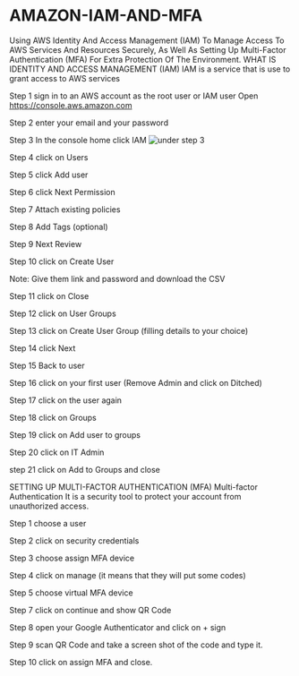 # AMAZON-IAM-AND-MFA
Using AWS Identity And Access Management (IAM) To Manage Access To AWS Services And Resources Securely, As Well As Setting Up Multi-Factor Authentication (MFA) For Extra Protection Of The Environment.
WHAT IS IDENTITY AND ACCESS MANAGEMENT (IAM)
IAM is a service that is use to grant access to AWS services

Step 1 sign in to an AWS account as the root user or IAM user Open https://console.aws.amazon.com

Step 2 enter your email and your password

Step 3 In the console home click IAM
![under step 3](https://user-images.githubusercontent.com/104633983/191880712-a1988a92-050b-4bc7-a704-29040aaa6f71.PNG)

Step 4 click on Users
 
Step 5 click Add user
 
Step 6 click Next Permission

Step 7 Attach existing policies
 

Step 8 Add Tags (optional)

Step 9 Next Review
 
Step 10 click on Create User 

Note: Give them link and password and download the CSV

Step 11 click on Close

Step 12 click on User Groups

Step 13 click on Create User Group (filling details to your choice)
 
Step 14 click Next

Step 15 Back to user

Step 16 click on your first user (Remove Admin and click on Ditched)

Step 17 click on the user again

Step 18 click on Groups

Step 19 click on Add user to groups

Step 20 click on IT Admin

step 21 click on Add to Groups and close

SETTING UP MULTI-FACTOR AUTHENTICATION (MFA)
Multi-factor Authentication
It is a security tool to protect your account from unauthorized access.

Step 1 choose a user

Step 2 click on security credentials

Step 3 choose assign MFA device

Step 4 click on manage (it means that they will put some codes)

Step 5 choose virtual MFA device
 
Step 7 click on continue and show QR Code

Step 8 open your Google Authenticator and click on + sign

Step 9 scan QR Code and take a screen shot of the code and type it.

Step 10 click on assign MFA and close.
 

